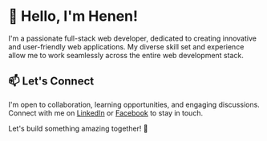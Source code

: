 # 👋 Hello, I'm Henen!

I'm a passionate full-stack web developer, dedicated to creating innovative and user-friendly web applications. My diverse skill set and experience allow me to work seamlessly across the entire web development stack.

## 📫 Let's Connect

I'm open to collaboration, learning opportunities, and engaging discussions. Connect with me on [LinkedIn](https://www.linkedin.com/in/HenenTheProgrammer/) or [Facebook](https://facebook.com/HenenTheProgrammer) to stay in touch.

Let's build something amazing together! 🚀

<!---
HenenTheProgrammer/HenenTheProgrammer is a ✨ special ✨ repository because its `README.md` (this file) appears on your GitHub profile.
You can click the Preview link to take a look at your changes.
--->

